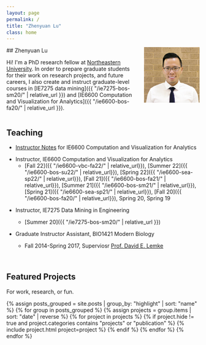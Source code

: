 ```yaml
---
layout: page
permalink: /
title: "Zhenyuan Lu"
class: home
---
```


<div class="columns" markdown="1">
<div class="intro" markdown="1">
## Zhenyuan Lu

Hi! I'm a PhD research fellow at [Northeastern University](https://www.northeastern.edu/). In order to prepare graduate students for their work on research projects, and future careers, I also create and instruct graduate-level courses in [IE7275 data mining]({{ "/ie7275-bos-sm20/" | relative_url }}) and [IE6600 Computation and Visualization for Analytics]({{ "/ie6600-bos-fa20/" | relative_url }}).


<!-- Using background and experience working in Biomedical sciences and data science fields over the last 10 years. I weave healthcare and machine learning concepts together. Prior to NEU, I worked as a research scientist with biotech and personal care companies and helped holds patents on disease diagnosis and healthcare inventions funded by the government and institutions.

I am actively contributing to open source projects on creating user-friendly R-shiny app and machine learning implementations. When I am not at work, I am a photographer with my own studio taking photos included but not limited to human-beings, driver-only road trips, etc. -->

<p>
<span class="social-buttons">
  <span class="item">
    <!-- <a href="mailto:{{ site.email }}" target="_blank">
      <i class="fas fa-envelope"></i>
    </a> -->
    <a href="https://github.com/zhenyuanlu" target="_blank">
      <i class="fab fa-github"></i>
    </a>
    <a href="https://www.linkedin.com/in/zhenyuanlu/" target="_blank">
      <i class="fab fa-linkedin-in"></i>
    </a>
  </span>
</span>

<!--
<span style="float: right">
  <a href="{{ '/cv/' | relative_url }}" target="_blank">
    <i class="far fa-file-pdf"></i>
    <b>CV</b>
  </a>
</span>-->

</p>
</div>

<div class="me" markdown="1">
<picture>
  <img src='/assets/img/staff/z.jpg'
    alt='Zhenyuan Lu'/>
</picture>
</div>
</div>


## Teaching

- <a href="https://zhenyuanlu.com/r-comput-viz-notes/" target="_blank">Instructor Notes</a> for IE6600 Computation and Visualization for Analytics


<!-- <img src='https://raw.githubusercontent.com/tidyverse/tidyverse/main/man/figures/logo.png' align="right" height="55.5"/>
<img src='https://raw.githubusercontent.com/rstudio/shiny/main/man/figures/logo.png' align="right" height="55.5"/>
<img src='https://raw.githubusercontent.com/rstudio/rmarkdown/main/man/figures/logo.png' align="right" height="55.5"/> -->

- Instructor, IE6600 Computation and Visualization for Analytics
  - [Fall 22]({{ "/ie6600-vbc-fa22/" | relative_url}}), [Summer 22]({{ "/ie6600-bos-su22/" | relative_url}}), [Spring 22]({{ "/ie6600-sea-sp22/" | relative_url}}), [Fall 21]({{ "/ie6600-bos-fa21/" | relative_url}}), [Summer 21]({{ "/ie6600-bos-sm21/" | relative_url}}), [Spring 21]({{ "/ie6600-sea-sp21/" | relative_url}}), [Fall 20]({{ "/ie6600-bos-fa20/" | relative_url}}), Spring 20, Spring 19

<!-- <img src='https://torch.mlverse.org/css/images/hex/torch.png' align="right" height="55.5"/>
<img src='https://torch.mlverse.org/css/images/hex/torchvision.png' align="right" height="55.5"/> -->
<!-- <img src='https://keras.io/img/logo.png' align="right" height="50.5"/> -->

- Instructor, IE7275 Data Mining in Engineering
  - [Summer 20]({{ "/ie7275-bos-sm20/" | relative_url }})


- Graduate Instructor Assistant, BIO1421 Modern Biology
  - Fall 2014-Spring 2017, Superviosr <a href="https://www.bio.txstate.edu/about/Faculty---Staff/faculty/David-Lemke/Lemke-lab.html" target="_blank">Prof. David E. Lemke</a>


<br>



## Featured Projects
For work, research, or fun.

<div class="featured-projects">

<!-- sort highlight descending and date ascending -->

{% assign posts_grouped = site.posts | group_by: "highlight" | sort: "name" %}
{% for group in posts_grouped %}
{% assign projects = group.items | sort: "date" | reverse %}
  {% for project in projects  %}
    {% if project.hide != true and project.categories contains "projects"  or "publication" %}
        {% include project.html project=project %}
    {% endif %}
  {% endfor %}
{% endfor %}



</div>
<br>



<!-- <a href="{{ "/projects/" | relative_url }}" class="button">
  <i class="fas fa-chevron-circle-right"></i>
  Show More Projects
</a> -->




<!--## Tutorials

<div class="featured-tutorials">
  {% assign sorted_projects = site.posts | sort: 'highlight' %}
  {% for project in sorted_projects %}
    {% if project.highlight and project.categories contains "tutorials" %}
      {% include project.html project=project %}
    {% endif %}
  {% endfor %}
</div>
<a href="{{ "/projects/" | relative_url }}" class="button">
  <i class="fas fa-chevron-circle-right"></i>
  Show More Tutorials
</a>-->



<br>
